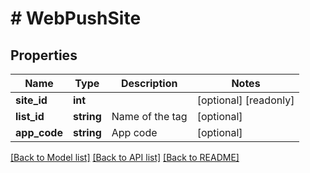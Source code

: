 # # WebPushSite

## Properties

Name | Type | Description | Notes
------------ | ------------- | ------------- | -------------
**site_id** | **int** |  | [optional] [readonly] 
**list_id** | **string** | Name of the tag | [optional] 
**app_code** | **string** | App code | [optional] 

[[Back to Model list]](../../README.md#documentation-for-models) [[Back to API list]](../../README.md#documentation-for-api-endpoints) [[Back to README]](../../README.md)


